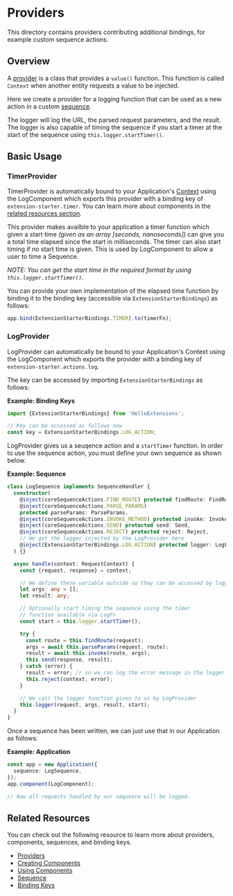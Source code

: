 # Providers

This directory contains providers contributing additional bindings, for example custom sequence actions.

## Overview

A [provider](http://loopback.io/doc/en/lb4/Creating-components.html#providers) is a class that provides a `value()`
function. This function is called `Context` when another entity requests a value to be injected.

Here we create a provider for a logging function that can be used as a new action in a custom
[sequence](http://loopback.io/doc/en/lb4/Sequence.html).

The logger will log the URL, the parsed request parameters, and the result. The logger is also capable of timing the
sequence if you start a timer at the start of the sequence using `this.logger.startTimer()`.

## Basic Usage

### TimerProvider

TimerProvider is automatically bound to your Application's [Context](http://loopback.io/doc/en/lb4/Context.html) using
the LogComponent which exports this provider with a binding key of `extension-starter.timer`. You can learn more about
components in the [related resources section](#related-resources).

This provider makes availble to your application a timer function which given a start time _(given as an array [seconds,
nanoseconds])_ can give you a total time elapsed since the start in milliseconds. The timer can also start timing if no
start time is given. This is used by LogComponent to allow a user to time a Sequence.

_NOTE:_ _You can get the start time in the required format by using `this.logger.startTimer()`._

You can provide your own implementation of the elapsed time function by binding it to the binding key (accessible via
`ExtensionStarterBindings`) as follows:

```ts
app.bind(ExtensionStarterBindings.TIMER).to(timerFn);
```

### LogProvider

LogProvider can automatically be bound to your Application's Context using the LogComponent which exports the provider
with a binding key of `extension-starter.actions.log`.

The key can be accessed by importing `ExtensionStarterBindings` as follows:

**Example: Binding Keys**

```ts
import {ExtensionStarterBindings} from 'HelloExtensions';

// Key can be accessed as follows now
const key = ExtensionStarterBindings.LOG_ACTION;
```

LogProvider gives us a seuqence action and a `startTimer` function. In order to use the sequence action, you must define
your own sequence as shown below.

**Example: Sequence**

```ts
class LogSequence implements SequenceHandler {
  constructor(
    @inject(coreSequenceActions.FIND_ROUTE) protected findRoute: FindRoute,
    @inject(coreSequenceActions.PARSE_PARAMS)
    protected parseParams: ParseParams,
    @inject(coreSequenceActions.INVOKE_METHOD) protected invoke: InvokeMethod,
    @inject(coreSequenceActions.SEND) protected send: Send,
    @inject(coreSequenceActions.REJECT) protected reject: Reject,
    // We get the logger injected by the LogProvider here
    @inject(ExtensionStarterBindings.LOG_ACTION) protected logger: LogFn,
  ) {}

  async handle(context: RequestContext) {
    const {request, response} = context;

    // We define these variable outside so they can be accessed by logger.
    let args: any = [];
    let result: any;

    // Optionally start timing the sequence using the timer
    // function available via LogFn
    const start = this.logger.startTimer();

    try {
      const route = this.findRoute(request);
      args = await this.parseParams(request, route);
      result = await this.invoke(route, args);
      this.send(response, result);
    } catch (error) {
      result = error; // so we can log the error message in the logger
      this.reject(context, error);
    }

    // We call the logger function given to us by LogProvider
    this.logger(request, args, result, start);
  }
}
```

Once a sequence has been written, we can just use that in our Application as follows:

**Example: Application**

```ts
const app = new Application({
  sequence: LogSequence,
});
app.component(LogComponent);

// Now all requests handled by our sequence will be logged.
```

## Related Resources

You can check out the following resource to learn more about providers, components, sequences, and binding keys.

- [Providers](http://loopback.io/doc/en/lb4/Creating-components.html#providers)
- [Creating Components](http://loopback.io/doc/en/lb4/Creating-components.html)
- [Using Components](http://loopback.io/doc/en/lb4/Using-components.html)
- [Sequence](http://loopback.io/doc/en/lb4/Sequence.html)
- [Binding Keys](http://loopback.io/doc/en/lb4/Decorators.html)

